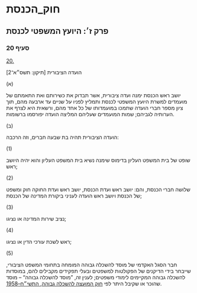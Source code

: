 # חוק_הכנסת

## פרק ז׳: היועץ המשפטי לכנסת

### סעיף 20

[20.](https://he.wikisource.org/wiki/%D7%97%D7%95%D7%A7_%D7%94%D7%9B%D7%A0%D7%A1%D7%AA#%D7%A1%D7%A2%D7%99%D7%A3_20)

הועדה הציבורית [תיקון: תשס״א־2]

(א)

יושב ראש הכנסת ימנה ועדה ציבורית, אשר תבדוק את כשירותם ואת התאמתם של מועמדים למשרת היועץ המשפטי לכנסת ותמליץ לפניו על שניים עד ארבעה מהם, תוך ציון מספר חברי הועדה שתמכו במועמדותו של כל אחד מהם, ורשאית היא לצרף את הערותיה לגביהם; שמות המועמדים שעליהם המליצה הועדה יפורסמו ברשומות.

(ב)

הועדה הציבורית תהיה בת שבעה חברים, וזה הרכבה:

(1)

שופט של בית המשפט העליון בדימוס שימנה נשיא בית המשפט העליון והוא יהיה היושב ראש;

(2)

שלושה חברי הכנסת, והם: יושב ראש ועדת הכנסת, יושב ראש ועדת החוקה חוק ומשפט של הכנסת ויושב ראש הועדה לעניני ביקורת המדינה של הכנסת;

(3)

נציב שירות המדינה או נציגו;

(4)

ראש לשכת עורכי הדין או נציגו;

(5)

חבר הסגל האקדמי של מוסד להשכלה גבוהה המומחה בתחומי המשפט הציבורי, שייבחר בידי הדיקנים של הפקולטות למשפטים ובעלי תפקידים מקבילים להם, במוסדות להשכלה גבוהה המקיימים לימודי משפטים; לענין זה, ”מוסד להשכלה גבוהה“ – מוסד שהוכר או שקיבל היתר לפי [חוק המועצה להשכלה גבוהה, התשי״ח–1958](https://he.wikisource.org/wiki/%D7%97%D7%95%D7%A7_%D7%94%D7%9E%D7%95%D7%A2%D7%A6%D7%94_%D7%9C%D7%94%D7%A9%D7%9B%D7%9C%D7%94_%D7%92%D7%91%D7%95%D7%94%D7%94 "חוק המועצה להשכלה גבוהה").